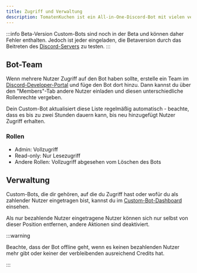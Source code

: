 ```yaml
---
title: Zugriff und Verwaltung
description: TomatenKuchen ist ein All-in-One-Discord-Bot mit vielen verschiedenen Funktionen. Erfahre, wie Berechtigungen für Custom-Bots funktionieren.
---
```


:::info Beta-Version
Custom-Bots sind noch in der Beta und können daher Fehler enthalten.
Jedoch ist jeder eingeladen, die Betaversion durch das Beitreten des [Discord-Servers](https://tomatenkuchen.com/discord) zu testen.
:::

## Bot-Team

Wenn mehrere Nutzer Zugriff auf den Bot haben sollte, erstelle ein Team im [Discord-Developer-Portal](https://discord.com/developers/applications) und füge den Bot dort hinzu.
Dann kannst du über den "Members"-Tab andere Nutzer einladen und diesen unterschiedliche Rollenrechte vergeben.

Dein Custom-Bot aktualisiert diese Liste regelmäßig automatisch - beachte, dass es bis zu zwei Stunden dauern kann, bis neu hinzugefügt Nutzer Zugriff erhalten.

### Rollen

- Admin: Vollzugriff
- Read-only: Nur Lesezugriff
- Andere Rollen: Vollzugriff abgesehen vom Löschen des Bots

## Verwaltung

Custom-Bots, die dir gehören, auf die du Zugriff hast oder wofür du als zahlender Nutzer eingetragen bist, kannst du im [Custom-Bot-Dashboard](https://tomatenkuchen.com/dashboard/custom) einsehen.

Als nur bezahlende Nutzer eingetragene Nutzer können sich nur selbst von dieser Position entfernen, andere Aktionen sind deaktiviert.

:::warning

Beachte, dass der Bot offline geht, wenn es keinen bezahlenden Nutzer mehr gibt oder keiner der verbleibenden ausreichend Credits hat.

:::
